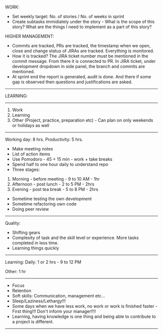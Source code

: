 WORK:

- Set weekly target: No. of stories / No. of weeks in sprint
- Create subtasks immidiately under the story - What is the scope of this story? What are the things I need to implement as a part of this story?

HIGHER MANAGEMENT:

- Commits are tracked, PRs are tracked, the timestamp when we open, close and change status of JIRAs are tracked. Everything is monitored.
- How it is tracked? The JIRA ticket number must be mentioned in the commit message. From there it is connected to PR. In JIRA ticket, under development dropdown in side panel, the branch and commits are mentioned.
- At sprint end the report is generated, audit is done. And there if some gap is observed then questions and justifications are asked.

---

LEARNING:

---

1. Work
2. Learning
3. Other (Project, practice, preparation etc) - Can plan on only weekends or holidays as well

---

Working day: 8 hrs.
Productivity: 5 hrs.

- Make meeting notes
- List of action items
- Use Pomodoro - 45 + 15 min - work + take breaks
- Spend half to one hour daily to understand repo
- Three stages:

1. Morning - before meeting - 9 to 10 AM - 1hr
2. Afternoon - post lunch - 2 to 5 PM - 2hrs
3. Evening - post tea break - 5 to 8 PM - 2hrs

- Sometime testing the own development
- Sometime refactoring own code
- Doing peer review

---

Quality:

- Shifting gears
- Complexity of task and the skill level or experience. More tasks completed in less time.
- Learning things quickly

---

Learning:
Daily: 1 or 2 hrs - 9 to 12 PM

Other: 1 hr

---

- Focus
- Retention
- Soft skills: Communication, management etc...
- Sleep/Laziness/Lethargy!!!
- Some days when we have less work, no work or work is finished faster - First thing!!! Don't inform your manager!!!!
- Learning, having knowledge is one thing and being able to contribute to a project is different.

---

